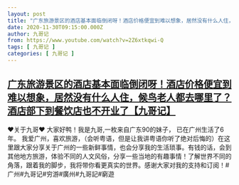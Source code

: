 ```yaml
---
layout: post
title: "广东旅游景区的酒店基本面临倒闭呀！酒店价格便宜到难以想象，居然没有什么人住，候鸟老人都去哪里了？酒店部下到餐饮店也不开业了【九哥记】"
date: 2020-11-30T09:15:00.000Z
author: 九哥记
from: https://www.youtube.com/watch?v=2Z6xtkqwi-Q
tags: [ 九哥记 ]
categories: [ 九哥记 ]
---
```

<!--1606727700000-->
[广东旅游景区的酒店基本面临倒闭呀！酒店价格便宜到难以想象，居然没有什么人住，候鸟老人都去哪里了？酒店部下到餐饮店也不开业了【九哥记】](https://www.youtube.com/watch?v=2Z6xtkqwi-Q)
------

<div>
♥关于九哥♥ 大家好鸭！我是九哥,一枚来自广东90的妹子， 已在广州生活了6年。 我爱广州，喜欢旅游，（会听粤语，但是让我讲粤语你听了绝对后悔的）在这里跟大家分享关于广州的一些新鲜事情，也会分享我的生活琐事。有钱的话，会到其他地方旅游，体验不同的人文风俗，分享一些当地的有趣事情！了解世界不同的角落，跟着我的脚步，我将带你看更真实的世界。感谢大家对我的支持和订阅！#广州#九哥记#穷游#廣州#九哥記#窮遊
</div>
